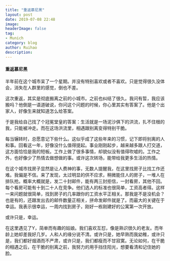 ```yaml
---
title: "重返慕尼黑"
layout: post
date: 2019-07-08 22:48
image: 
headerImage: false
tag:
- Munich
category: blog
author: Ruihao
description: 
---
```


<div class="breaker"></div>

#### 重返慕尼黑

半年前在这个城市呆了一个星期。并没有特别喜欢或者不喜欢。只是觉得很久没体会，消失在人群里的感觉，倒也不差。

这次重返，其实是彻底搬离之前的小城市。之前也纠结了很久。我问有晢，我应该搬吗？他倒是一语道破说，你问这个问题的时候，你心里其实有答案了。他是个出家人，好像生来就知道怎么给答案。

于是我给自己找了个冠冕堂皇的答案：生活就是一场泥沙俱下的洪流，扎不住根的我，只能被冲走。而在这场洪流里，相遇跟别离变得特别干脆。

每当辗转时，总愿意记下些什么。这似乎成了这些年来的习惯，记下即将别离的人和事。回看这一年，好像没什么值得提起。事业刚刚起步，越来越多跟人打交道，这方面恰恰是我的短板。工作上做了很多事情，却貌似没有值得吹嘘的。工作之外，也好像少了热情去做想做的事。或许这次转场，能带给我更多生活的热情。

在这个城市找房子显然是让人费神的事，无数人提醒我，在这里找房子比找工作还难。我偏是不信。来了发现，太过明显的供不应求，稍微能住人的房子，一堆人在排队抢。概率大概就是，发二十封邮件，能有两三封拒信，一封看房，其他不回。每个看房可能有十到二十人在竞争。他们选人的标准也很简单，工资高者得。这样一来问题就很简单，找到房子的几率跟你的工资水平正相关。那我是不是没机会？也是有的，还跟发出去的邮件数量正相关，拼命发邮件就是了。而最大的关键在于幸运。我表示很幸运，一周内找到房子，刚好一栋刚建好的公寓第一次开放。

或许只是，幸运。

在这里遇见了Y，简单而有趣的姑娘。我们喜欢互怼，像是熟识很久的老友。而年龄上她却差我好几岁。人和人的缘分说不清。或许只是，她早熟而我幼稚，或许只是，我们都好烟酒而不严肃，或许只是，我们都瘦而不甘寂寞。无论如何，在干脆的相遇之后，在干脆的别离之前，我努力的用手挡住阳光，想要看清和记住她的脸。

